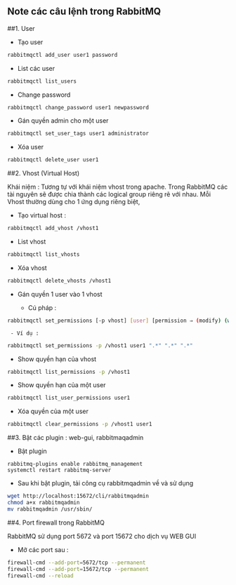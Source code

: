 ## Note các câu lệnh trong RabbitMQ

##1. User

 - Tạo user

```sh
rabbitmqctl add_user user1 password
```

 - List các user

```sh 
rabbitmqctl list_users
```

 - Change password

```sh 
rabbitmqctl change_password user1 newpassword
```

 - Gán quyền admin cho một user
 
```sh 
rabbitmqctl set_user_tags user1 administrator 
```

 - Xóa user
 
```sh
rabbitmqctl delete_user user1
```

##2. Vhost (Virtual Host)

Khái niệm : Tương tự với khái niệm vhost trong apache. Trong RabbitMQ các tài nguyên sẽ được chia thành các logical group riêng rẽ với nhau. Mỗi Vhost thường dùng cho 1 ứng dụng riêng biệt,

 - Tạo virtual host :
 
```sh
rabbitmqctl add_vhost /vhost1
```
 
 - List vhost
 
```sh
rabbitmqctl list_vhosts
```

 - Xóa vhost

```sh 
rabbitmqctl delete_vhosts /vhost1
```

 - Gán quyền 1 user vào 1 vhost
 
	 - Cú pháp :
	
```sh
rabbitmqctl set_permissions [-p vhost] [user] [permission ⇒ (modify) (write) (read)]
```

	 - Ví dụ : 
	 
```sh
rabbitmqctl set_permissions -p /vhost1 user1 ".*" ".*" ".*" 
```

 - Show quyền hạn của vhost
 
```sh
rabbitmqctl list_permissions -p /vhost1
```

 - Show quyền hạn của một user

```sh
rabbitmqctl list_user_permissions user1
```

 - Xóa quyền của một user   

```sh
rabbitmqctl clear_permissions -p /vhost1 user1 
```

##3. Bật các plugin : web-gui, rabbitmaqadmin

 - Bật plugin 
 
```
rabbitmq-plugins enable rabbitmq_management
systemctl restart rabbitmq-server
```

 - Sau khi bật plugin, tải công cụ rabbitmqadmin về và sử dụng
 
```sh
wget http://localhost:15672/cli/rabbitmqadmin
chmod a+x rabbitmqadmin
mv rabbitmqadmin /usr/sbin/
```

##4. Port firewall trong RabbitMQ

RabbitMQ sử dụng port 5672 và port 15672 cho dịch vụ WEB GUI

 - Mở các port sau :
 
```sh
firewall-cmd --add-port=5672/tcp --permanent
firewall-cmd --add-port=15672/tcp --permanent
firewall-cmd --reload
```
















